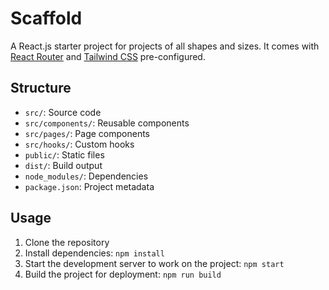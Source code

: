 # Scaffold

A React.js starter project for projects of all shapes and sizes. It comes with 
[React Router](https://reactrouter.com/en/main) and [Tailwind CSS](https://tailwindcss.com/) pre-configured.

## Structure

- `src/`: Source code
- `src/components/`: Reusable components
- `src/pages/`: Page components
- `src/hooks/`: Custom hooks
- `public/`: Static files
- `dist/`: Build output
- `node_modules/`: Dependencies
- `package.json`: Project metadata

## Usage

1. Clone the repository
2. Install dependencies: `npm install`
3. Start the development server to work on the project: `npm start`
4. Build the project for deployment: `npm run build`